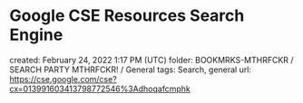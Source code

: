 # Google CSE Resources Search Engine

created: February 24, 2022 1:17 PM (UTC)
folder: BOOKMRKS-MTHRFCKR / SEARCH PARTY MTHRFCKR! / General
tags: Search, general
url: https://cse.google.com/cse?cx=013991603413798772546%3Adhoqafcmphk